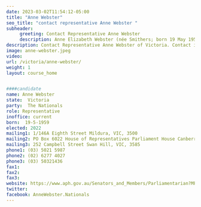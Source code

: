 ```yaml
---
date: 2023-03-02T11:54:12-05:00
title: "Anne Webster"
seo_title: "contact representative Anne Webster "
subheader:
     greeting: Contact Representative Anne Webster
     description: Anne Elizabeth Webster (née Smithers; born 19 May 1959)[3] is an Australian politician who has been a member of the House of Representatives since the 2019 federal election. She is a member of the National Party and represents the Division of Mallee in Victoria. She was a social worker and non-profit executive before entering parliament.
description: Contact Representative Anne Webster of Victoria. Contact information for Anne Webster includes email address, phone number, and mailing address.
image: anne-webster.jpeg
video:
url: /victoria/anne-webster/
weight: 1
layout: course_home


####candidate
name: Anne Webster
state:	Victoria
party:	The Nationals
role: Representative
inoffice: current
born:  19-5-1959
elected: 2022
mailing1: 1/146A Eighth Street Mildura, VIC, 3500
mailing2: PO Box 6022 House of Representatives Parliament House Canberra ACT 2600
mailing3: 252 Campbell Street Swan Hill, VIC, 3585
phone1:	(03) 5021 5987
phone2: (02) 6277 4027
phone3: (03) 50321436
fax1:
fax2:
fax3:
website: https://www.aph.gov.au/Senators_and_Members/Parliamentarian?MPID=281688
twitter:
facebook: AnneWebster.Nationals
---
```

